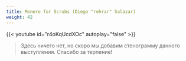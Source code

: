 ```yaml
---
title: Monero for Scrubs (Diego "rehrar" Salazar)
weight: 42
---
```


{{< youtube id="r4oKqUcdXOc" autoplay="false" >}}

>Здесь ничего нет, но скоро мы добавим стенограмму данного выступления. Спасибо за терпение!
